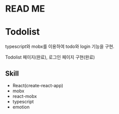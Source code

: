 # READ ME

# Todolist

typescript와 mobx를 이용하여 todo와 login 기능을 구현.

Todolist 페이지(완료), 로그인 페이지 구현(완료)

## Skill
- React(create-react-app)
- mobx
- react-mobx
- typescript
- emotion
